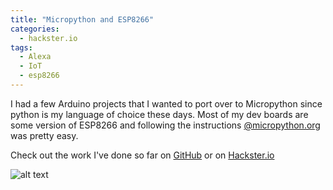 ```yaml
---
title: "Micropython and ESP8266"
categories:
  - hackster.io
tags:
  - Alexa
  - IoT
  - esp8266
---
```


I had a few Arduino projects that I wanted to port over to Micropython since python is my language of choice these days.
Most of my dev boards are some version of ESP8266 and following the instructions [@micropython.org][0] was pretty easy.

Check out the work I've done so far on [GitHub][3] or on [Hackster.io][2]

![alt text](https://hackster.imgix.net/uploads/attachments/660551/20181119_113805_4I5xasSWWW.jpg?auto=compress%2Cformat&w=900&h=675&fit=min "Prototype")


[0]: https://docs.micropython.org/en/latest/esp8266/quickref.html
[1]: https://www.2stacks.net/alexa-esp8266
[2]: https://www.hackster.io/2stacks/alexa-trigger-esp8266-181f0d
[3]: https://github.com/2stacks/alexa-esp8266